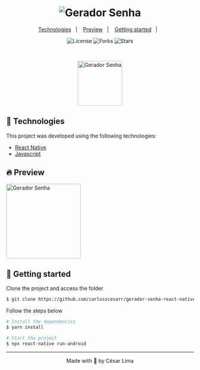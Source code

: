 <h1 align="center">
    <img alt="Gerador Senha" title="Gerador Senha" src="" />
</h1>

<p align="center">
  <a href="#technologies">Technologies</a>&nbsp;&nbsp;&nbsp;|&nbsp;&nbsp;&nbsp;
  <a href="#-preview">Preview</a>&nbsp;&nbsp;&nbsp;|&nbsp;&nbsp;&nbsp;
  <a href="#-layout">Getting started</a>&nbsp;&nbsp;&nbsp;|&nbsp;&nbsp;&nbsp;
  <!--<a href="#-project">Project</a>&nbsp;&nbsp;&nbsp;|&nbsp;&nbsp;&nbsp;-->
  <!--<a href="#-layout">Layout</a>&nbsp;&nbsp;&nbsp;|&nbsp;&nbsp;&nbsp;-->
  <!--<a href="#-license">License</a>-->
</p>

<p align="center">
  <img  src="https://img.shields.io/static/v1?label=license&message=MIT&color=5965E0&labelColor=121214" alt="License">
  
  <img src="https://img.shields.io/github/forks/carlosscesarr/gerador-senha-react-native?label=forks&message=MIT&color=5965E0&labelColor=121214" alt="Forks">     

  <img src="https://img.shields.io/github/stars/carlosscesarr/gerador-senha-react-native?label=stars&message=MIT&color=5965E0&labelColor=121214" alt="Stars">
</p>

<br>

<p align="center">
  <img alt="Gerador Senha" src="" width="120px">
</p>

## 🧪 Technologies

This project was developed using the following technologies:

- [React Native](https://reactjs.org)
- [Javascript](https://developer.mozilla.org/pt-BR/docs/Web/JavaScript)

## 🔥 Preview
<img alt="Gerador Senha" src="https://drive.google.com/file/d/19UHHnFPDPx6lx0xN_PBkakw0WMXecAwZ/view?usp=sharing" width="200px">

## 🚀 Getting started

Clone the project and access the folder

```bash
$ git clone https://github.com/carlosscesarr/gerador-senha-react-native.git && cd gerador-senha-react-native
```

Follow the steps below
```bash
# Install the dependencies
$ yarn install

# Start the project
$ npx react-native run-android
```
<!--
## 🔖 Layout

You can view the project layout through the links below:

- [Layout Web](https://www.figma.com/file/ge20pu3ofMOKoliUyKx1Nl/Move.it-1.0) 

Remembering that you need to have a [Figma](http://figma.com/) account to access it.
## 📝 License

This project is licensed under the MIT License. See the [LICENSE](LICENSE.md) file for details.
-->


---

<p align="center">Made with 💜 by César Lima</p>